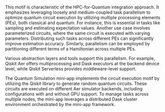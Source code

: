 This motif is characteristic of the HPC-for-Quantum integration approach. It emphasizes leveraging loosely and medium-coupled task parallelism to optimize quantum circuit execution by utilizing multiple processing elements (PEs), both classical and quantum. For instance, this is essential in tasks like sampling and estimating expectation values. Another use case involves parameterized circuits, where the same circuit is executed with varying parameters. Distributing such tasks across different PEs can significantly improve estimation accuracy. Similarly, parallelism can be employed by partitioning different terms of a Hamiltonian across multiple PEs.

Various abstraction layers and tools support this parallelism. For example, Qiskit Aer offers multiprocessing and Dask executors at the backend device level, while Qiskit Serverless provides middleware-level support.

The Quantum Simulation mini-app implements the circuit execution motif by utilizing the Qiskit library to generate random quantum circuits. These circuits are executed on different Aer simulator backends, including configurations with and without GPU support. To manage tasks across multiple nodes, the mini-app leverages a distributed Dask cluster environment orchestrated by the mini-app framework.